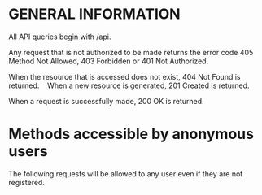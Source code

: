 # GENERAL INFORMATION
All API queries begin with /api.

Any request that is not authorized to be made returns the error code 405 Method Not Allowed, 403 Forbidden or 401 Not Authorized.

When the resource that is accessed does not exist, 404 Not Found is returned.
  
When a new resource is generated, 201 Created is returned.

When a request is successfully made, 200 OK is returned.

# Methods accessible by anonymous users
The following requests will be allowed to any user even if they are not registered.

